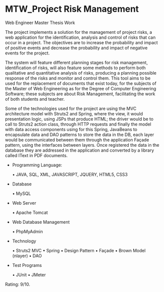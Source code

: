 # MTW_Project Risk Management
Web Engineer Master Thesis Work

The project implements a solution for the management of project risks, a web application for the identification, analysis and control of risks that can occur in a project. The objectives are to increase the probability and impact of positive events and decrease the probability and impact of negative events for the project.

The system will feature different planning stages for risk management, identification of risks, will also feature some methods to perform both qualitative and quantitative analysis of risks, producing a planning possible response of the risks and monitor and control them.
This tool aims to be used for the replacement of documents that exist today, for the subjects of the Master of Web Engineering as for the Degree of Computer Engineering Software; these subjects are about Risk Management, facilitating the work of both students and teacher.

Some of the technologies used for the project are using the MVC architecture model with Struts2 and Spring, where the view, it would presentation logic, using JSPs that produce HTML; the driver would be to call to Struts2 action class, through HTTP requests and finally the model with data access components using for this Spring, JavaBeans to encapsulate data and DAO patterns to store the data in the DB, each layer would be communicated between them through the application Façade pattern, using the interfaces between layers. Once registered the data in the database they are addressed in the application and converted by a library called IText in PDF documents.

- Programming Language:

	• JAVA, SQL, XML, JAVASCRIPT, JQUERY, HTML5, CSS3

- Database

	• MySQL

- Web Server

	• Apache Tomcat

- Web Database Management

	• PhpMyAdmin

- Technology

	• Struts2 MVC
	• Spring
	• Design Pattern
	      • Façade
	      • Brown Model (nlayer)
	      • DAO

- Test Programs

	• JUnit
	• JMeter

Rating: 9/10.

